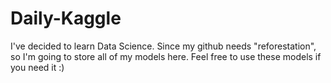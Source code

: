 # Daily-Kaggle
I've decided to learn Data Science. Since my github needs "reforestation", so I'm going to store all of my models here. 
Feel free to use these models if you need it :)
